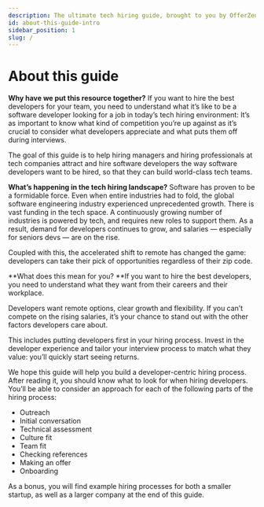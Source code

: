 ```yaml
---
description: The ultimate tech hiring guide, brought to you by OfferZen.
id: about-this-guide-intro
sidebar_position: 1
slug: /
---
```

# About this guide

**Why have we put this resource together?** If you want to hire the best developers for your team, you need to understand what it’s like to be a software developer looking for a job in today’s tech hiring environment: It’s as important to know what kind of competition you’re up against as it’s crucial to consider what developers appreciate and what puts them off during interviews. 

The goal of this guide is to help hiring managers and hiring professionals at tech companies attract and hire software developers the way software developers want to be hired, so that they can build world-class tech teams.

**What’s happening in the tech hiring landscape?** Software has proven to be a formidable force. Even when entire industries had to fold, the global software engineering industry experienced unprecedented growth. There is vast funding in the tech space. A continuously growing number of industries is powered by tech, and requires new roles to support them. As a result, demand for developers continues to grow, and salaries — especially for seniors devs — are on the rise.

Coupled with this, the accelerated shift to remote has changed the game: developers can take their pick of opportunities regardless of their zip code. 

**What does this mean for you? **If you want to hire the best developers, you need to understand what they want from their careers and their workplace. 

Developers want remote options, clear growth and flexibility. If you can’t compete on the rising salaries, it’s your chance to stand out with the other factors developers care about. 

This includes putting developers first in your hiring process. Invest in the developer experience and tailor your interview process to match what they value: you’ll quickly start seeing returns. 

We hope this guide will help you build a developer-centric hiring process. After reading it, you should know what to look for when hiring developers. You’ll be able to consider an approach for each of the following parts of the hiring process:

* Outreach
* Initial conversation
* Technical assessment 
* Culture fit
* Team fit
* Checking references
* Making an offer
* Onboarding

As a bonus, you will find example hiring processes for both a smaller startup, as well as a larger company at the end of this guide. 